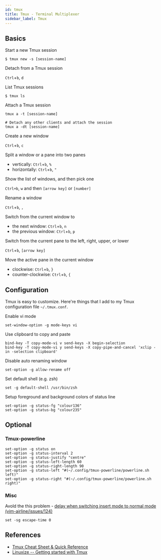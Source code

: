 ```yaml
---
id: tmux
title: Tmux - Terminal Multiplexer
sidebar_label: Tmux
---
```


## Basics

Start a new Tmux session

``` text
$ tmux new -s [session-name]
```

Detach from a Tmux session

`Ctrl`+`b`, `d`


List Tmux sessions

``` text
$ tmux ls
```

Attach a Tmux session

``` text
tmux a -t [session-name]

# Detach any other clients and attach the session
tmux a -dt [session-name]
```

Create a new window

`Ctrl`+`b`, `c`

Split a window or a pane into two panes

* vertically: `Ctrl`+`b`, `%`
* horizontally: `Ctrl`+`b`, `"`

Show the list of windows, and then pick one

`Ctrl+b`, `w` and then `[arrow key]` or `[number]`

Rename a window

`Ctrl`+`b`, `,`

Switch from the current window to

* the next window: `Ctrl`+`b`, `n`
* the previous window: `Ctrl`+`b`, `p`

Switch from the current pane to the left, right, upper, or lower

`Ctrl`+`b`, `[arrow key]`

Move the active pane in the current window

* clockwise: `Ctrl`+`b`, `}`
* counter-clockwise: `Ctrl`+`b`, `{`

## Configuration

Tmux is easy to customize. Here're things that I add to my Tmux configuration file `~/.tmux.conf`.

Enable vi mode

``` text
set-window-option -g mode-keys vi
```

Use clipboard to copy and paste

``` text
bind-key -T copy-mode-vi v send-keys -X begin-selection
bind-key -T copy-mode-vi y send-keys -X copy-pipe-and-cancel 'xclip -in -selection clipboard'
```

Disable auto renaming window

``` text
set-option -g allow-rename off
```

Set default shell (e.g. zsh)

``` text
set -g default-shell /usr/bin/zsh
```

Setup foreground and background colors of status line

``` text
set-option -g status-fg "colour136"
set-option -g status-bg "colour235"
```

## Optional

### Tmux-powerline

``` text
set-option -g status on
set-option -g status-interval 2
set-option -g status-justify "centre"
set-option -g status-left-length 60
set-option -g status-right-length 90
set-option -g status-left "#(~/.config/tmux-powerline/powerline.sh left)"
set-option -g status-right "#(~/.config/tmux-powerline/powerline.sh right)"
```

### Misc

Avold the this problem - [delay when switching insert mode to normal mode (vim-airline/issues/124)](https://github.com/vim-airline/vim-airline/issues/124)

``` text
set -sg escape-time 0
```

## References

- [Tmux Cheat Sheet & Quick Reference](https://tmuxcheatsheet.com/)
- [Linuxize -- Getting started with Tmux](https://linuxize.com/post/getting-started-with-tmux/)
